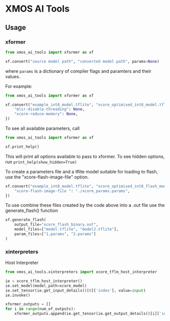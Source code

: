 # XMOS AI Tools

## Usage

### xformer
```python
from xmos_ai_tools import xformer as xf

xf.convert("source model path", "converted model path", params=None)
```
where `params` is a dictionary of compiler flags and paramters and their values.

For example:
```python
from xmos_ai_tools import xformer as xf

xf.convert("example_int8_model.tflite", "xcore_optimised_int8_model.tflite", {
    "mlir-disable-threading": None,
    "xcore-reduce-memory": None,
})
```

To see all available parameters, call
```python
from xmos_ai_tools import xformer as xf

xf.print_help()
```
This will print all options available to pass to xformer. To see hidden options, run `print_help(show_hidden=True)`

To create a parameters file and a tflite model suitable for loading to flash, use the "xcore-flash-image-file" option.
```python
xf.convert("example_int8_model.tflite", "xcore_optimised_int8_flash_model.tflite", {
    "xcore-flash-image-file ": "./xcore_params.params",
})
```

To use combine these files created by the code above into a .out file use the generate_flash() function
```python
xf.generate_flash(
    output_file="xcore_flash_binary.out",
    model_files=["model.tflite", "model2.tflite"],
    param_files=["1.params", "2.params"]
)
```

### xinterpreters

Host Interpreter

```python
from xmos_ai_tools.xinterpreters import xcore_tflm_host_interpreter

ie = xcore_tflm_host_interpreter()
ie.set_model(model_path=xcore_model)
ie.set_tensor(ie.get_input_details()[0]['index'], value=input)
ie.invoke()

xformer_outputs = []
for i in range(num_of_outputs):
    xformer_outputs.append(ie.get_tensor(ie.get_output_details()[i]['index']))
```
